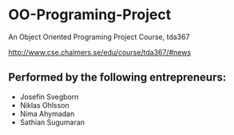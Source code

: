 # OO-Programing-Project
An Object Oriented Programing Project Course, tda367

http://www.cse.chalmers.se/edu/course/tda367/#news


## Performed by the following entrepreneurs:
- Josefin Svegborn
- Niklas Ohlsson
- Nima Ahymadan
- Sathian Sugumaran
